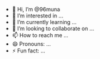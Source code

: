 - 👋 Hi, I’m @96muna
- 👀 I’m interested in ...
- 🌱 I’m currently learning ...
- 💞️ I’m looking to collaborate on ...
- 📫 How to reach me ...
- 😄 Pronouns: ...
- ⚡ Fun fact: ...

<!---
96muna/96muna is a ✨ special ✨ repository because its `README.md` (this file) appears on your GitHub profile.
You can click the Preview link to take a look at your changes.
--->
